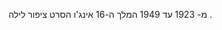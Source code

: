 מ- 1923 עד 1949 
המלך ה-16 אינג'ו
הסרט 
<a herf ="https://www.ateamas.com/archives/60249">ציפור לילה</a>
.
